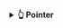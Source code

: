 <details>
  <summary><strong>👆 Pointer </strong></summary>

<details>
  <summary><strong>🎯 Tổng quan về pointer </strong></summary>

<details>
  <summary><strong>📝 Giới thiệu về pointer </strong></summary>
  

Trong ngôn ngữ lập trình C, con trỏ (pointer) là một biến chứa địa chỉ bộ nhớ của một đối tượng khác (biến, mảng, hàm). 

Việc sử dụng con trỏ giúp chúng ta thực hiện các thao tác trên bộ nhớ một cách linh hoạt hơn. 

</details>

<details>
  <summary><strong>⚙️ Các thao tác với pointer  </strong></summary>

### Cách khai báo pointer

```C
int *int_ptr;        // con trỏ kiểu int
char *char_ptr;      // con trỏ kiểu char
double *double_ptr;  // con trỏ kiểu double
```

Cách nhận biết đơn giản nhất giữa kiểu con trỏ và một kiểu thường là dấu `*` trước tên biến. Dấu `*` là cách mà máy có thể nhận biết đâu là kiểu con trỏ.

### Lấy địa chỉ của một biến 

```C
int x = 10;
int *int_ptr = &x;
```
Chỉ có thể lấy địa chỉ của một biến đã tồn tại, khai báo từ trước. Để lấy địa chỉ ta đơn giản viết `&` đi cùng với biến mong muốn (trong ví dụ trên là biến `x`) và để con trỏ của ta `int_ptr` trỏ vào đó. Biến `int_ptr` khi này đã thành công lưu trữ địa chỉ của biến `x` sẵn sàng cho việc thao tác sau này.

### Truy cập giá trị (giải tham chiếu - dereference)

```C
int x = 10;
int *int_ptr = &x;
int y = *int_ptr;
```
Cuối cùng sau khi đã khai báo và lưu địa chỉ thành công, ta tiến hành truy cập giá trị. Giả sử biến `x` có địa chỉ là 0x01 thì:

+ `int_ptr`: chứa địa chỉ của `x`, `int_ptr = 0x01`

+ `*int_ptr`: lấy giá trị tại địa chỉ int_ptr trỏ vào, `*int_ptr = *(0x01) = 10`

+ `y`: bằng với giá trị của `x`, `y = 10`

### Thay đổi giá trị gián tiếp

Thay vì trực tiếp thay đổi giá trị của `x` ta có thể dùng con trỏ `int_ptr` để làm điều đó:

```c
#include <stdio.h>

int x = 10;
int *int_ptr = &x;


int main() {

    int y = *int_ptr;

    printf("Giá trị của x: %d\n", x);
    printf("Địa chỉ của x: %p\n", &x);
    printf("Giá trị của int_ptr (địa chỉ của x): %p\n", int_ptr);
    printf("Giá trị tại địa chỉ mà int_ptr trỏ tới: %d\n", *int_ptr);
    printf("Giá trị của y: %d\n", y);

    *int_ptr = 100;  // Thay đổi giá trị của x thông qua con trỏ
    printf("Giá trị mới của x: %d\n", x);

    return 0;
}
```

Chạy chương trình trên ta được kết quả là:

```c
Giá trị của x: 10
Địa chỉ của x: 0x581030a92010
Giá trị của int_ptr (địa chỉ của x): 0x581030a92010
Giá trị tại địa chỉ mà int_ptr trỏ tới: 10
Giá trị của y: 10
Giá trị mới của x: 100
```

Như vậy ta có thể thấy rằng:

+ Giá trị của `int_ptr` bằng đúng với địa chỉ của `x` là 0x581030a92010

+ Giá trị của `y` truy cập thông qua con trỏ `*int_ptr` bằng đúng với giá trị của `x` là 10

+ Giá trị của `x` mới bằng đúng với giá trị sau khi thay đổi con trỏ `int_ptr` là 100

</details>

<details>
  <summary><strong>💾 Kích thước pointer </strong></summary>

Kích thước của một biến con trỏ (pointer) không phụ thuộc vào kiểu dữ liệu mà nó trỏ tới, mà phụ thuộc vào kiến trúc hệ thống và trình biên dịch.

+ Đối với kiến trúc máy tình, con trỏ có thể có kich thước 64 bit (8 bite), hay 32 bit (4 bite)

+ Đối với kiến trúc vi sử lý, như stm8, stm32, esp32, ta có thể nhận thấy dễ dàng thông qua tên của chúng, con trỏ của chúng sẽ có kích thước lần lượt là 8 bit, 32 bit, 32 bit

```C
#include <stdio.h>

int main()
{
    printf("Size of char: %ld bytes and sizeof pointer: %ld bytes\n", sizeof(char), sizeof(char*));
    printf("Size of int: %ld bytes and sizeof pointer: %ld bytes\n", sizeof(int), sizeof(int*));
    printf("Size of double: %ld bytes and sizeof pointer: %ld bytes\n", sizeof(double), sizeof(double*));
    return 0;
}
```
```c
Size of char: 1 bytes and sizeof pointer: 8 bytes
Size of int: 4 bytes and sizeof pointer: 8 bytes
Size of double: 8 bytes and sizeof pointer: 8 bytes
```
Như ta đã thấy dù con trỏ có là kiểu int, char, double đi chăng nữa thì kích thước của nó vẫn luôn bằng 8 bytes do kiến trúc máy tính là x64 (8 bytes x 8 = 64 bits)

</details>

<details>
  <summary><strong>📌 Địa chỉ của pointer </strong></summary>

Thực chất khi một biến không được cấp phát 1 địa chỉ mà các địa chỉ 8 bits liên tiếp do máy chỉ lưu trữ được địa chỉ 8 bits.

Và giá trị của `x` là 10 => giá trị mà máy đọc được theo kiểu `int` là 0x00000000 00000000 00000000 00001010 hay 0x00 0x00 0x00 0x0A

Ở máy tính thường sẽ lưu trữ các bit dưới dạng Little Endian. Little Endian là cách lưu trữ dữ liệu trong bộ nhớ nơi mà byte ít quan trọng nhất (Least Significant Byte - LSB) được lưu trữ ở địa chỉ bộ nhớ thấp nhất. Còn byte quan trọng nhất (Most Significant Byte - MSB) sẽ được lưu ở địa chỉ bộ nhớ cao hơn.

Hiệu suất phần cứng: Một số kiến trúc máy tính như x86 (Intel) sử dụng Little Endian vì thuận lợi khi làm việc với các số nhỏ (byte ít quan trọng nhất là phần đầu tiên, xử lý dễ dàng hơn).
Phát triển hệ thống: Hệ thống Big Endian đôi khi được sử dụng trong các hệ thống như Motorola 68000 hay PowerPC. Một số giao thức mạng như TCP/IP cũng sử dụng Big Endian.

Như vậy ta có giá trị sẽ được lưu như sau:
0x01: 0x0A
0x02: 0x00
0x03: 0x00
0x04: 0x00

Tuy nhiên con trỏ có 8 bytes địa chỉ nên trong ví dụ trên ta có 4 bytes chứa giá trị còn 4 bytes còn lại sẽ chứa giá trị địa chỉ rác. Mặc dù kiểu dữ liệu không ảnh hưởng đến kích thước con trỏ nhưng nó lại quyết định sẽ có bao nhiêu bytes đọc được khi truy xuất dữ liệu. Vd: con trỏ kiểu `char` đọc 1 bytes thấp nhât, kiểu `int` đọc 4 bytes còn `double` đọc 8 bytes. Chính vì vậy mà ta cần phải khai báo kiểu dữ liệu của con trỏ cùng kích thước với biến mà con trỏ trỏ đến để tránh việc bị sai dữ liệu khi trích xuất.

```c
#include <stdio.h>

int x = 10;
double *int_ptr = &x;


int main() {

    printf("Giá trị của x: %d\n", x);
    printf("Giá trị tại địa chỉ mà int_ptr trỏ tới: %f\n", *int_ptr);

    return 0;
}
```
```
Giá trị của x: 10
Giá trị tại địa chỉ mà int_ptr trỏ tới: 0.000000
```

Ta có thể thấy do kiểu `double` đọc 8 bytes gồm 4 bytes dữ liệu của kiểu `int` và 4 byte rác dẫn đến trích suất dữ liệu sai.

</details>

<details>
  <summary><strong>📌 Truyền con trỏ vào hàm </strong></summary>
Ta không truyền con trỏ vào hàm khi hàm chỉ dùng để so sánh (truyền tham trị). Khi đó hàm sẽ sao chép biến và tạo ra biến có địa chỉ khác hoàn toàn.

Ta truyền con trỏ vào hàm khi muốn tác động và thay đổi giá trị của biến ấy thông qua tác động địa chỉ.

```c
#include <stdio.h>

void swap(int *a, int *b)
{
    int tmp = *a;
    *a = *b;
    *b = tmp;
}

int main()
{
   int a = 10, b = 20;
   swap(&a, &b);
   printf("value a is: %d\n", a);
   printf("value b is: %d\n", b);
   return 0;
}
```
```c
dvalue a is: 20
value b is: 10
```
Sau khi sử dụng hàm thì hai biến `a` và `b` đã hoán đổi giá trị cho nhau.
</details>

</details>


<details>
  <summary><strong>👥 Các loại con trỏ </strong></summary>

<details>
  <summary><strong> Void pointer </strong></summary>
Void pointer là một con trỏ có thể trỏ vô mọi kiểu dữ liệu mà không cần biết kiểu dữ liệu đó là gì.
  
Cú pháp: `void *ptr;`

Vì có thể truy cập mọi kiểu dữ liệu nên về bản chất con trỏ `void` không thuộc bất kì kiểu dữ liệu nào cả. Như ta đã biết, để có thể trích xuất dữ liệu từ một biến được trỏ vào, ta dựa vào kiểu dữ liệu của con trỏ để có thể xác định sẽ có bao nhiêu bytes dữ liệu được đọc. Do đó, nhược điểm của kiểu `void` là việc không thể truy xuất dữ liệu trực tiếp. Để có thể truy xuất dữ liệu thông qua con trỏ `void` ta cần phải ép kiểu thích hợp.

```c
#include <stdio.h>

int main()
{
    int value = 5;

    void *ptr = &value;
    printf("value is: %d\n", *(int*)(ptr));

    return 0;
}
```
Ta có cú pháp sau ` printf("value is: %d\n", *(int*)(ptr));`:

+ `*`: Lấy giá trỉ mà được `ptr` trỏ tới

+ `(int*)(ptr)`: Ép kiểu con trỏ thành kiểu `int`

Như vậy đoạn code trên sẽ giúp lấy ra giá trị mà `ptr` đã được ép kiểu `int` trỏ tới
```
value is: 5
```
Tuy nhiêu ưu điểm lớn nhất mà `void` lại được sử dụng chính là việc nó có thể truy cập nhiều kiểu dữ liệu khác nhau

```c
#include <stdio.h>

int main()
{
    int value = 5;
    char letter = 'x';
    double number = 10.5;

    void *ptr = &value;
    printf("Size of sizeof pointer: %ld bytes\n", sizeof(ptr));
    printf("value is: %d\n", *(int*)(ptr));
    printf("address is: %p\n", ptr); // %p là cú pháp lấy địa chỉ

    ptr = &letter;
    printf("value is: %c\n", *(char*)(ptr));
    printf("address is: %p\n", ptr); 

    ptr = &number;
    printf("value is: %f\n", *(double*)(ptr));
    printf("address is: %p\n", ptr);

    return 0;
}
```
```
Size of sizeof pointer: 8 bytes
value is: 5
address is: 0x7ffeccdca154
value is: x
address is: 0x7ffeccdca153
value is: 10.500000
address is: 0x7ffeccdca158
```
Qua đoạn code trên ta có thể thấy ptr đã trỏ qua từng kiểu `int`, `char`, `double` lấy được địa chỉ và giá trị của chúng. Thay vì phải tạo ra từng kiểu con trỏ một và tốn 8 bytes bộ nhớ cho mỗi con trỏ, việc chỉ sử dụng mỗi một con trỏ kiểu `void` giúp ta tiết kiệm đáng kể bộ nhớ phải sài.

### Mảng void pointer

```c
#include <stdio.h>

int main()
{
    char arr_txt[] = "ADVANCED_C_CPP";

    void *ptr = &arr_txt;

    printf("Value is: %c and adress is %p\n", *(char*)(ptr), ptr);

    int arr_num[] = {15,52,36,47,85};

    ptr = &arr_num;

    printf("Value is: %d and adress is %p\n", *(char*)(ptr), ptr);

    return 0;
}
```
```
Value is: A and adress is 0x7ffcbbd66019
Value is: 15 and adress is 0x7ffcbbd66000
```

Đối với kiểu mảng, thì con trỏ sẽ mặc định lấy địa chỉ và giá trị của biến đầu tiên. Vậy để lấy biến tiếp theo ta đơn giản chỉ cần cộng `ptr` với số thứ tự nhân kích thước kiểu dữ liệu.

```c
#include <stdio.h>

int main()
{
    char arr_txt[] = "ADVANCED_C_CPP";

    void *ptr = &arr_txt;
    printf("In kí tự đầu tiên và thứ 2\n");
    printf("Value is: %c and adress is %p\n", *(char*)(ptr), ptr);
    printf("Value is: %c and adress is %p\n", *(char*)(ptr+1), ptr+1);

    int arr_num[] = {15,52,36,47,85};

    ptr = &arr_num;

    printf("In số đầu tiên và thứ 2\n");
    printf("Value is: %d and adress is %p\n", *(char*)(ptr), ptr);
    printf("Value is: %d and adress is %p\n", *(char*)(ptr+4), ptr+4);

    return 0;
}
```
```
In kí tự đầu tiên và thứ 2
Value is: A and adress is 0x7ffff32d9dd9
Value is: D and adress is 0x7ffff32d9dda
In số đầu tiên và thứ 2
Value is: 15 and adress is 0x7ffff32d9dc0
Value is: 52 and adress is 0x7ffff32d9dc4
```
Đối với kiểu `char` địa chỉ của 2 kí tự cách nhau 1 bytes do kích thước của kiểu `char`, đường tương tự về kiểu `int`. Dựa vào đặc tính ấy ta có thể viết một chương trình để lấy toán bộ phần tử trong mảng.

```c
#include <stdio.h>

int main()
{
    char arr_txt[] = "ADVANCED";

    void *ptr = &arr_txt;
    printf("In mảng kí tự\n");  
    for(int i = 0; i<(sizeof(arr_txt)/sizeof(arr_txt[0])); i++)
    {
        printf("Value is: %c and adress is %p\n", *(char*)(ptr+i), ptr+i);
    }

    int arr_num[] = {15,52,36,47,85};

    ptr = &arr_num;

    printf("In mảng số \n");
    for(int i = 0; i<(sizeof(arr_num)/sizeof(arr_num[0])); i++)
    {
        printf("Value is: %d and adress is %p\n", *(int*)(ptr+(i*4)), ptr+(i*4));
    }

    return 0;
}
```
```
In mảng kí tự
Value is: A and adress is 0x7fff49a3ee0f
Value is: D and adress is 0x7fff49a3ee10
Value is: V and adress is 0x7fff49a3ee11
Value is: A and adress is 0x7fff49a3ee12
Value is: N and adress is 0x7fff49a3ee13
Value is: C and adress is 0x7fff49a3ee14
Value is: E and adress is 0x7fff49a3ee15
Value is: D and adress is 0x7fff49a3ee16
Value is:
In mảng số 
Value is: 15 and adress is 0x7fff49a3edf0
Value is: 52 and adress is 0x7fff49a3edf4
Value is: 36 and adress is 0x7fff49a3edf8
Value is: 47 and adress is 0x7fff49a3edfc
Value is: 85 and adress is 0x7fff49a3ee00
```
Ta thể thấy đối với mảng chuỗi ở địa chỉ cuối là một kí tự kiểu null. Đây là cách để chuỗi có thể phát hiện điểm kết thúc của chuỗi

Ngoài ra ta còn có thể tạo ra một mảng `void` để lưu trữ nhiều kiểu dữ liệu khác nhau

```c
#include <stdio.h>

int main()
{
    int num = 55;
    double value = 12.8;
    char text = 'x';
    void *ptr[] = {&num, &value, &text};
    printf("Value of int is: %d and adress is %p\n", *(int*) ptr[0], ptr[0]);
    printf("Value of double is: %f and adress is %p\n", *(double*) ptr[1], ptr[1]);
    printf("Value of char is: %c and adress is %p\n", *(char*) ptr[2], ptr[2]);
    return 0;
}
```
Đối với kiểu mảng phần tử đầu tiên luôn bắt đầu từ 0 do đó  `ptr[0]` sẽ trỏ vào phần tử đầu tiên trong mảng là `num` 
```
Value of int is: 55 and adress is 0x7fff12166e34
Value of double is: 12.800000 and adress is 0x7fff12166e38
Value of char is: x and adress is 0x7fff12166e33
```
Như vậy cứ tương ứng với mỗi phần tử trong mảng sẽ là địa chỉ và giá trị của biến tương ứng tại vị trí đó
</details>

<details>
  <summary><strong> Function pointer </strong></summary>
Khác với con trỏ khác con trỏ hàm là một biến mà giữ địa chỉ của một hàm. Điều đó nghĩa là, nó trỏ đến vùng nhớ trong bộ nhớ chứa mã máy của hàm được định nghĩa trong chương trình.
  
Trong ngôn ngữ lập trình C, con trỏ hàm cho phép bạn truyền một hàm như là một đối số cho một hàm khác, lưu trữ địa chỉ của hàm trong một cấu trúc dữ liệu, hoặc thậm chí truyền hàm như một giá trị trả về từ một hàm khác.
```c
<return_type> (*func_pointer)(<data_type_1>, <data_type_2>)
```
Tuy nhiên khác với con trỏ `void` con trỏ hàm buộc phải:
+ Phải giống với kiểu trả về của hàm được trỏ
+ Phải cùng có chung số lượng các tham số
+ Các tham số phải có cùng kiểu dữ liệu tương ứng

```c
#include <stdio.h>

// Hàm int
int print_int(){ printf("int function!\n"); }

// Hàm mẫu 2
double print_double(){ printf("double function!\n"); }

int main()
{
    // Khai báo con trỏ hàm
    int (*ptr_int)();
    double (*ptr_double)();
    // Gán địa chỉ của hàm cho con trỏ hàm
    ptr_int = print_int;
    ptr_double = print_double;
    // Gọi hàm thông qua con trỏ hàm
    ptr_int();  
    ptr_double();
    return 0;
}
```
```
int function!
double function!
```
Nếu đáp ứng đủ các yêu cầu trên thì một con trỏ có thể trỏ đến các hàm có cùng dữ liệu trả về và giống nhau về số lượng cũng như đặc điểm của các tham số.
```c
#include <stdio.h>

// Các hàm mẫu
void morning(){ printf("Good morning\n"); }
void afternoon(){ printf("Good afternoon\n"); }
void evening(){ printf("Good evening\n"); }

int main()
{
    // Khai báo con trỏ hàm
    void (*ptr)();
    // Gán địa chỉ của hàm cho con trỏ hàm và gọi hàm
    ptr = &morning;
    ptr();
    // Gán địa chỉ của hàm cho con trỏ hàm và gọi hàm
    ptr = afternoon;
    (*ptr)();
    // Gán địa chỉ của hàm cho con trỏ hàm và gọi hàm
    ptr = &evening;
    (*ptr)();
    return 0;
}
```
Ngoài ra khi dùng con trỏ lấy địa chỉ ta không cần đặt dấu `&` trước hàm cần lấy. Đồng thời khi gọi hàm con trỏ ta còn có thể sử dụng cú pháp `(*func_pointer)(<data_type_1>, <data_type_2>)`
```
Good morning
Good afternoon
Good evening
```
### Ứng dụng function pointer để tạo một hàm dùng để sử dụng các hàm khác
Như ta đã biết thì ta có thể truyền con trỏ vào hàm với mong muốn thay đổi giá trị thông qua các tính toán trong hàm. Và ta hoàn toàn có thể truyền function pointer vào một hàm bất kì luôn. Ví dụ ở một đoạn khai báo hàm như sau.
```c
#include <stdio.h>

void sum(int a, int b)
{
    printf("Sum of %d and %d is: %d\n",a,b, a+b);
}

void subtract(int a, int b)
{
    printf("Subtract of %d by %d is: %d \n",a,b, a-b);
}

void multiple(int a, int b)
{
    printf("Multiple of %d and %d is: %d \n",a,b, a*b );
}

void divide(int a, int b)
{
    printf("%d divided by %d is: %f \n",a,b, (double)a/b);
}

void calculator(void (*ptr)(int, int), int a, int b)
{
    printf("Program calculate: \n");
    ptr(a,b);
}
```
Ta có thể thấy các hàm `sum`,`subtract`,`multiple`,`divide` đều có cùng đặc diểm. Vì vậy hàm `void calculator` được tạo ra để tận dụng điều đó. Với con trỏ hàm `ptr` sẽ được sử dụng để trỏ vào bất cứ hàm nào trong 4 hàm trên miễn là hàm đó được truyền vào hàm `calculator` khi gọi. Sau đó hàm `calculator` sẽ thực hiện đúng chức năng của hàm được truyền vào sử dùng con trỏ hàm `ptr` và các tham số `a` và `b`
Đoạn code hoàn chỉnh
```c
#include <stdio.h>

void sum(int a, int b)
{
    printf("Sum of %d and %d is: %d\n",a,b, a+b);
}

void subtract(int a, int b)
{
    printf("Subtract of %d by %d is: %d \n",a,b, a-b);
}

void multiple(int a, int b)
{
    printf("Multiple of %d and %d is: %d \n",a,b, a*b );
}

void divide(int a, int b)
{
    printf("%d divided by %d is: %f \n",a,b, (double)a/b);
}

void calculator(void (*ptr)(int, int), int a, int b)
{
    printf("Program calculate: \n");
    ptr(a,b);
}

int main()
{
    calculator(sum,5,10);
    calculator(subtract,5,10);
    calculator(multiple,5,10);
    calculator(divide,5,10);
    return 0;
}

```
```
Program calculate: 
Sum of 5 and 10 is: 15
Program calculate: 
Subtract of 5 by 10 is: -5 
Program calculate: 
Multiple of 5 and 10 is: 50 
Program calculate: 
5 divided by 10 is: 0.500000 
```
Ngoài ra ta hoàn toàn có thể khai báo một con trỏ hàm kiểu mảng và mỗi lần gọi một phần tử trong hàm là ta được một hàm tương ứng

```c
int main()
{
    void (*calculator[])(int, int) = {sum,subtract,multiple,divide} ;   
    calculator[0](5,10);
    calculator[1](5,10);
    calculator[2](5,10);
    calculator[3](5,10);
    return 0;
}
```
```
Sum of 5 and 10 is: 15
Subtract of 5 by 10 is: -5 
Multiple of 5 and 10 is: 50 
5 divided by 10 is: 0.500000 
```
</details>
<details>
  <summary><strong> Pointer to Constant </strong></summary>
Là cách định nghĩa một con trỏ không thể thay đổi giá trị tại địa chỉ mà nó trỏ đến thông qua dereference nhưng giá trị tại địa chỉ đó có thể thay đổi. Con trỏ này hoàn toàn có thể trỏ vào con trỏ khác có cùng kiểu dữ liệu.
Cú pháp:

  
```c
<data_type> const *ptr_const;
const <data_type> *ptr_const;
```

Con trỏ này có ứng dụng trong việc bảo vệ dữ liệu không bị thay đổi trong quá trình thực thi. Sử dụng khi muốn trỏ vào những vùng thông tin mà không làm thay đổi chúng.
</details>
<details>
  <summary><strong> Constant Pointer </strong></summary>
Ngược lại với con trỏ hằng là hằng con trỏ. Khác với con trỏ hằng, constant pointer có thể thay đổi giá trị tại địa chỉ mà nó trỏ tới. Tuy nhiên con trỏ này chỉ có thể trỏ đến một địa chỉ duy nhất.
Cú pháp 
  
```c
int *const const_ptr = &value;
```
Được ứng dụng để tránh việc thay đổi địa chỉ của một biến hay một thanh ghi có sẵn

Vậy nếu muốn vừa báo vệ giá trị lẫn địa chỉ không bị thay đổi khi trỏ vào, ta sử dụng kết hợp cả hai loại con trỏ trên. Cú pháp như sau:

```c
const int *const ptr;
```
</details>
</details>
